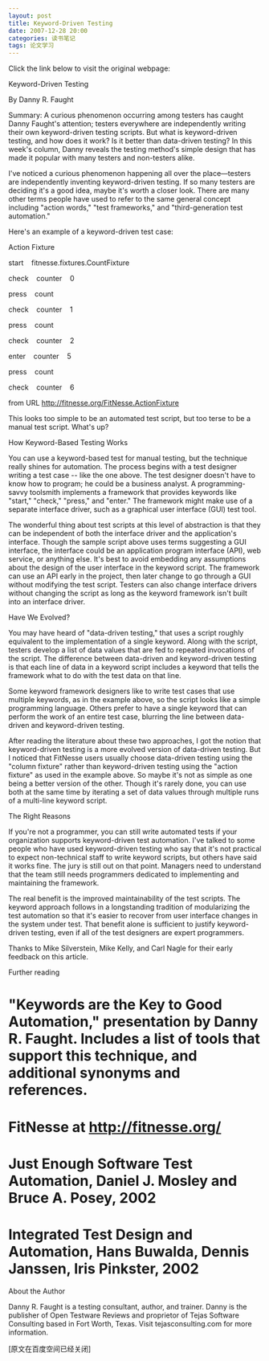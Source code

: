 ```yaml
---
layout: post
title: Keyword-Driven Testing
date: 2007-12-28 20:00
categories: 读书笔记
tags: 论文学习
---
```


Click the link below to visit the original webpage:

Keyword-Driven Testing

By Danny R. Faught
<!-- more -->

Summary: A curious phenomenon occurring among testers has caught Danny Faught's attention; testers everywhere are independently writing their own keyword-driven testing scripts. But what is keyword-driven testing, and how does it work? Is it better than data-driven testing? In this week's column, Danny reveals the testing method's simple design that has made it popular with many testers and non-testers alike.

I've noticed a curious phenomenon happening all over the place—testers are independently inventing keyword-driven testing. If so many testers are deciding it's a good idea, maybe it's worth a closer look. There are many other terms people have used to refer to the same general concept including "action words," "test frameworks," and "third-generation test automation." 

Here's an example of a keyword-driven test case:  

Action Fixture

start      fitnesse.fixtures.CountFixture       

check      counter      0

press      count       

check      counter      1

press      count       

check      counter      2

enter      counter      5

press      count       

check      counter      6

from URL http://fitnesse.org/FitNesse.ActionFixture

This looks too simple to be an automated test script, but too terse to be a manual test script. What's up? 

How Keyword-Based Testing Works 

You can use a keyword-based test for manual testing, but the technique really shines for automation. The process begins with a test designer writing a test case -- like the one above. The test designer doesn't have to know how to program; he could be a business analyst. A programming-savvy toolsmith implements a framework that provides keywords like "start," "check," "press," and "enter." The framework might make use of a separate interface driver, such as a graphical user interface (GUI) test tool. 

The wonderful thing about test scripts at this level of abstraction is that they can be independent of both the interface driver and the application's interface. Though the sample script above uses terms suggesting a GUI interface, the interface could be an application program interface (API), web service, or anything else. It's best to avoid embedding any assumptions about the design of the user interface in the keyword script. The framework can use an API early in the project, then later change to go through a GUI without modifying the test script. Testers can also change interface drivers without changing the script as long as the keyword framework isn't built into an interface driver. 

Have We Evolved? 

You may have heard of "data-driven testing," that uses a script roughly equivalent to the implementation of a single keyword. Along with the script, testers develop a list of data values that are fed to repeated invocations of the script. The difference between data-driven and keyword-driven testing is that each line of data in a keyword script includes a keyword that tells the framework what to do with the test data on that line. 



Some keyword framework designers like to write test cases that use multiple keywords, as in the example above, so the script looks like a simple programming language. Others prefer to have a single keyword that can perform the work of an entire test case, blurring the line between data-driven and keyword-driven testing. 



After reading the literature about these two approaches, I got the notion that keyword-driven testing is a more evolved version of data-driven testing. But I noticed that FitNesse users usually choose data-driven testing using the "column fixture" rather than keyword-driven testing using the "action fixture" as used in the example above. So maybe it's not as simple as one being a better version of the other. Though it's rarely done, you can use both at the same time by iterating a set of data values through multiple runs of a multi-line keyword script. 



The Right Reasons 

If you're not a programmer, you can still write automated tests if your organization supports keyword-driven test automation. I've talked to some people who have used keyword-driven testing who say that it's not practical to expect non-technical staff to write keyword scripts, but others have said it works fine. The jury is still out on that point. Managers need to understand that the team still needs programmers dedicated to implementing and maintaining the framework. 



The real benefit is the improved maintainability of the test scripts. The keyword approach follows in a longstanding tradition of modularizing the test automation so that it's easier to recover from user interface changes in the system under test. That benefit alone is sufficient to justify keyword-driven testing, even if all of the test designers are expert programmers. 



Thanks to Mike Silverstein, Mike Kelly, and Carl Nagle for their early feedback on this article. 



Further reading 

# "Keywords are the Key to Good Automation," presentation by Danny R. Faught. Includes a list of tools that support this technique, and additional synonyms and references.



# FitNesse at http://fitnesse.org/



# Just Enough Software Test Automation, Daniel J. Mosley and Bruce A. Posey, 2002



# Integrated Test Design and Automation, Hans Buwalda, Dennis Janssen, Iris Pinkster, 2002





About the Author

Danny R. Faught is a testing consultant, author, and trainer. Danny is the publisher of Open Testware Reviews and proprietor of Tejas Software Consulting based in Fort Worth, Texas. Visit tejasconsulting.com for more information.

[原文在百度空间已经关闭]

